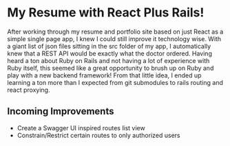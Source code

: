 # My Resume with React Plus Rails!

After working through my resume and portfolio site based on just React as a simple single page app, I knew I could still improve it technology wise. With a giant list of json files sitting in the src folder of my app, I automatically knew that a REST API would be exactly what the doctor ordered. Having heard a ton about Ruby on Rails and not having a lot of experience with Ruby itself, this seemed like a great opportunity to brush up on Ruby and play with a new backend framework! From that little idea, I ended up learning a ton more than I expected from git submodules to rails routing and react proxying.

## Incoming Improvements

- Create a Swagger UI inspired routes list view
- Constrain/Restrict certain routes to only authorized users
